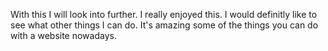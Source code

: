 With this I will look into further. I really enjoyed this. I would definitly
like to see what other things I can do. It's amazing some of the things you
can do with a website nowadays.